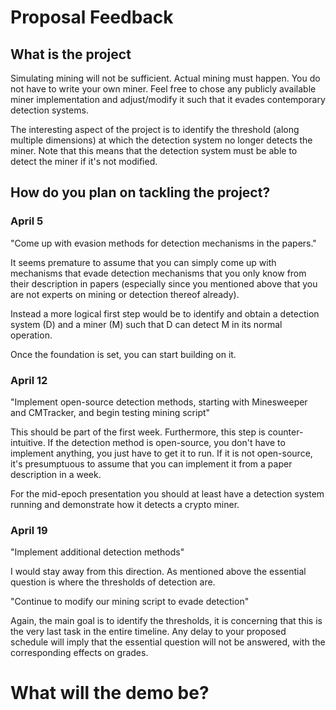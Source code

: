# Proposal Feedback

## What is the project

Simulating mining will not be sufficient. Actual mining must happen. You do not have to write your own miner. Feel free to chose any publicly available miner implementation and adjust/modify it such that it evades contemporary detection systems.

The interesting aspect of the project is to identify the threshold (along multiple dimensions) at which the detection system no longer detects the miner. Note that this means that the detection system must be able to detect the miner if it's not modified.

## How do you plan on tackling the project?

### April 5

"Come up with evasion methods for detection mechanisms in the papers."

It seems premature to assume that you can simply come up with mechanisms that evade detection mechanisms that you only know from their description in papers (especially since you mentioned above that you are not experts on mining or detection thereof already).

Instead a more logical first step would be to identify and obtain a detection system (D) and a miner (M) such that D can detect M in its normal operation.

Once the foundation is set, you can start building on it.

### April 12

"Implement open-source detection methods, starting with Minesweeper and CMTracker,
and begin testing mining script"

This should be part of the first week. Furthermore, this step is counter-intuitive. If the detection method is open-source, you don't have to implement anything, you just have to get it to run. If it is not open-source, it's presumptuous to assume that you can implement it from a paper description in a week.

For the mid-epoch presentation you should at least have a detection system running and demonstrate how it detects a crypto miner.

### April 19

"Implement additional detection methods"

I would stay away from this direction. As mentioned above the essential question is where the thresholds of detection are.

"Continue to modify our mining script to evade detection"

Again, the main goal is to identify the thresholds, it is concerning that this is the very last task in the entire timeline. Any delay to your proposed schedule will imply that the essential question will not be answered, with the corresponding effects on grades.

# What will the demo be?
